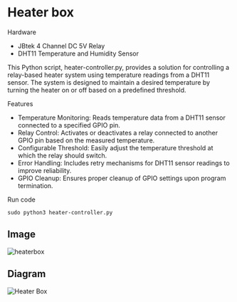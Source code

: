 # Heater box

Hardware
* JBtek 4 Channel DC 5V Relay
* DHT11 Temperature and Humidity Sensor

This Python script, heater-controller.py, provides a solution for controlling a relay-based heater system using temperature readings from a DHT11 sensor. The system is designed to maintain a desired temperature by turning the heater on or off based on a predefined threshold.

Features
* Temperature Monitoring: Reads temperature data from a DHT11 sensor connected to a specified GPIO pin.
* Relay Control: Activates or deactivates a relay connected to another GPIO pin based on the measured temperature.
* Configurable Threshold: Easily adjust the temperature threshold at which the relay should switch.
* Error Handling: Includes retry mechanisms for DHT11 sensor readings to improve reliability.
* GPIO Cleanup: Ensures proper cleanup of GPIO settings upon program termination.

Run code
```
sudo python3 heater-controller.py
```

## Image
![heaterbox](https://github.com/user-attachments/assets/2a5f0ab4-2abe-415a-aa5d-fd371371f66a)

## Diagram
![Heater Box](https://github.com/user-attachments/assets/a6543edc-1d04-49fb-80e9-72d3af53d4b4)
